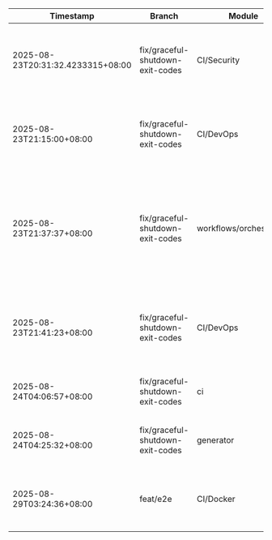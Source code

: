 | Timestamp | Branch | Module | Summary |
|-----------|---------|---------|---------|
| 2025-08-23T20:31:32.4233315+08:00 | fix/graceful-shutdown-exit-codes | CI/Security | Fixed Go dependency security scan failures with resilient network handling |
| 2025-08-23T21:15:00+08:00 | fix/graceful-shutdown-exit-codes | CI/DevOps | Fixed golangci-lint configurations across all workflows to use v6 action with v1.61.0 |
| 2025-08-23T21:37:37+08:00 | fix/graceful-shutdown-exit-codes | workflows/orchestration | Enhanced GitHub Actions orchestration with resilient error handling, SBOM fixes, and self-healing workflows |
| 2025-08-23T21:41:23+08:00 | fix/graceful-shutdown-exit-codes | CI/DevOps | Updated golangci-lint to v1.62.0 across all workflows to fix Go 1.24 compatibility issues |
| 2025-08-24T04:06:57+08:00 | fix/graceful-shutdown-exit-codes | ci | fix quality-gate exit 127 via gocyclo auto-install |
| 2025-08-24T04:25:32+08:00 | fix/graceful-shutdown-exit-codes | generator | fix regex syntax; add tests; make Go 1.24.1 build green |
| 2025-08-29T03:24:36+08:00 | feat/e2e | CI/Docker | Fixed Dockerfile planner service path handling for build |
